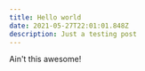 ```yaml
---
title: Hello world
date: 2021-05-27T22:01:01.848Z
description: Just a testing post
---
```

Ain't this awesome!
